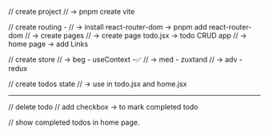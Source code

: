 // create project
// -> pnpm create vite

// create routing -
// -> install react-router-dom -> pnpm add react-router-dom
// -> create pages
// -> create page todo.jsx -> todo CRUD app
// -> home page -> add Links

// create store
// -> beg - useContext -✅
// -> med - zuxtand
// -> adv - redux

// create todos state
// -> use in todo.jsx and home.jsx

---

// delete todo
// add checkbox -> to mark completed todo

// show completed todos in home page.

